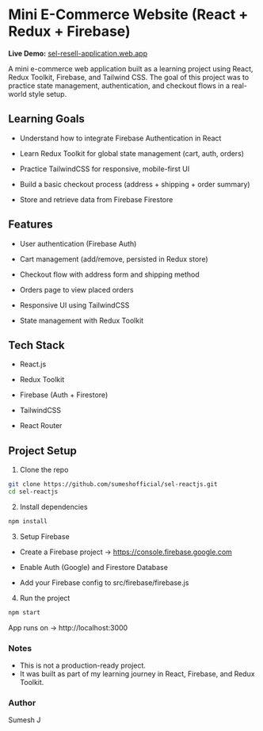 # Mini E-Commerce Website (React + Redux + Firebase)

**Live Demo:** [sel-resell-application.web.app](https://sel-resell-application.web.app/)

A mini e-commerce web application built as a learning project using React, Redux Toolkit, Firebase, and Tailwind CSS.
The goal of this project was to practice state management, authentication, and checkout flows in a real-world style setup.

## Learning Goals

 - Understand how to integrate Firebase Authentication in React

 - Learn Redux Toolkit for global state management (cart, auth, orders)

 - Practice TailwindCSS for responsive, mobile-first UI

 - Build a basic checkout process (address + shipping + order summary)

 - Store and retrieve data from Firebase Firestore

## Features

 - User authentication (Firebase Auth)

 - Cart management (add/remove, persisted in Redux store)

 - Checkout flow with address form and shipping method

 - Orders page to view placed orders

 - Responsive UI using TailwindCSS

 - State management with Redux Toolkit

## Tech Stack

 - React.js

 - Redux Toolkit

 - Firebase (Auth + Firestore)

 - TailwindCSS

 - React Router

## Project Setup

1. Clone the repo

```bash
git clone https://github.com/sumeshofficial/sel-reactjs.git
cd sel-reactjs
```

2. Install dependencies

```bash
npm install
```

3. Setup Firebase

 - Create a Firebase project → https://console.firebase.google.com

 - Enable Auth (Google) and Firestore Database

 - Add your Firebase config to src/firebase/firebase.js

4. Run the project

```bash
npm start
```


App runs on → http://localhost:3000

### Notes

 - This is not a production-ready project.
 - It was built as part of my learning journey in React, Firebase, and Redux Toolkit.

### Author

Sumesh J
